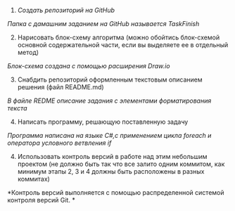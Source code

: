 1. *Создать репозиторий на GitHub*

*Папка с дамашним заданием на GitHub называется TaskFinish*

2. Нарисовать блок-схему алгоритма (можно обойтись блок-схемой основной содержательной части, если вы выделяете ее в отдельный метод)

*Блок-схема создана с помощью расширения Draw.io*

3. Снабдить репозиторий оформленным текстовым описанием решения (файл README.md)

_В файле REDME описание задания с элементами форматирования текста_

4. Написать программу, решающую поставленную задачу

*Программа написана на языке С#,с применением цикла foreach и оператора условного ветвления if*

4. Использовать контроль версий в работе над этим небольшим проектом (не должно быть так что все залито одним коммитом, как минимум этапы 2, 3 и 4 должны быть расположены в разных коммитах)

*Контроль версий выполняется с помощью распределенной системой контроля версий Git. *